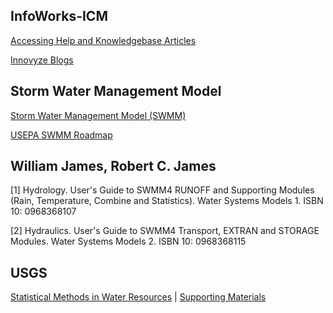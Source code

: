 ## InfoWorks-ICM
[Accessing Help and Knowledgebase Articles](https://help.innovyze.com/display/infoworksicm/Accessing+Help+and+Knowledgebase+Articles)

[Innovyze Blogs](https://blogs.autodesk.com/innovyze/tag/infoworks-icm/)

## Storm Water Management Model
[Storm Water Management Model (SWMM)](https://www.epa.gov/water-research/storm-water-management-model-swmm)

[USEPA SWMM Roadmap](https://github.com/USEPA/Stormwater-Management-Model)

## William James, Robert C. James

[1] Hydrology. User's Guide to SWMM4 RUNOFF and Supporting Modules (Rain, Temperature, Combine and Statistics). Water Systems Models 1. ISBN 10: 0968368107

[2] Hydraulics. User's Guide to SWMM4 Transport, EXTRAN and STORAGE Modules. Water Systems Models 2. ISBN 10: 0968368115

## USGS
[Statistical Methods in Water Resources](https://pubs.usgs.gov/publication/tm4A3) | [Supporting Materials](https://www.sciencebase.gov/catalog/item/5bf30260e4b045bfcae0c205)
